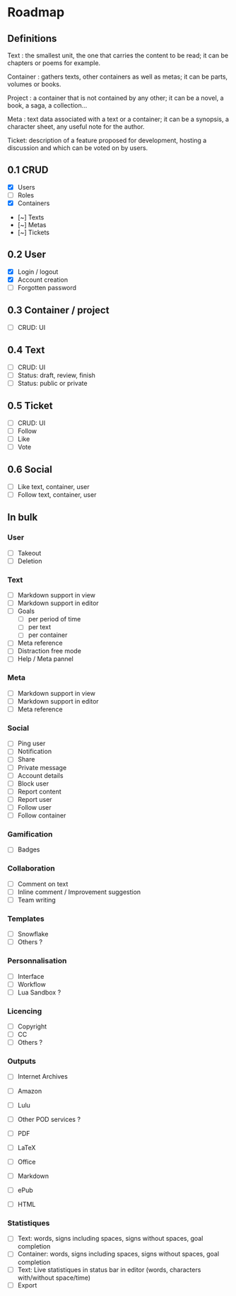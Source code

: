 # Roadmap

## Definitions
Text
: the smallest unit, the one that carries the content to be read; it can be chapters or poems for example.

Container
: gathers texts, other containers as well as metas; it can be parts, volumes or books.

Project 
: a container that is not contained by any other; it can be a novel, a book, a saga, a collection...

Meta
: text data associated with a text or a container; it can be a synopsis, a character sheet, any useful note for the author.

Ticket:
description of a feature proposed for development, hosting a discussion and which can be voted on by users.

## 0.1 CRUD
- [x] Users
- [ ] Roles
- [x] Containers
- [~] Texts
- [~] Metas
- [~] Tickets

## 0.2 User
- [x] Login / logout
- [x] Account creation
- [ ] Forgotten password

## 0.3 Container / project
- [ ] CRUD: UI

## 0.4 Text
- [ ] CRUD: UI
- [ ] Status: draft, review, finish
- [ ] Status: public or private

## 0.5 Ticket
- [ ] CRUD: UI
- [ ] Follow
- [ ] Like
- [ ] Vote

## 0.6 Social
- [ ] Like text, container, user
- [ ] Follow text, container, user

## In bulk
### User
- [ ] Takeout
- [ ] Deletion

### Text
- [ ] Markdown support in view
- [ ] Markdown support in editor
- [ ] Goals
    - [ ] per period of time
    - [ ] per text
    - [ ] per container
- [ ] Meta reference
- [ ] Distraction free mode
- [ ] Help / Meta pannel

### Meta
- [ ] Markdown support in view
- [ ] Markdown support in editor
- [ ] Meta reference

### Social
- [ ] Ping user
- [ ] Notification
- [ ] Share
- [ ] Private message
- [ ] Account details
- [ ] Block user
- [ ] Report content
- [ ] Report user
- [ ] Follow user
- [ ] Follow container

### Gamification
- [ ] Badges

### Collaboration
- [ ] Comment on text
- [ ] Inline comment / Improvement suggestion
- [ ] Team writing

### Templates
- [ ] Snowflake
- [ ] Others ?

### Personnalisation
- [ ] Interface
- [ ] Workflow
- [ ] Lua Sandbox ?

### Licencing
- [ ] Copyright
- [ ] CC
- [ ] Others ?

### Outputs
- [ ] Internet Archives
- [ ] Amazon
- [ ] Lulu
- [ ] Other POD services ?
- [ ] PDF
- [ ] LaTeX
- [ ] Office
- [ ] Markdown
- [ ] ePub
- [ ] HTML


### Statistiques
- [ ] Text: words, signs including spaces, signs without spaces, goal completion
- [ ] Container: words, signs including spaces, signs without spaces, goal completion
- [ ] Text: Live statistiques in status bar in editor (words, characters with/without space/time)
- [ ] Export